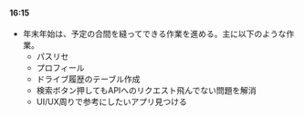 #### 16:15
- 年末年始は、予定の合間を縫ってできる作業を進める。主に以下のような作業。
  - パスリセ
  - プロフィール
  - ドライブ履歴のテーブル作成
  - 検索ボタン押してもAPIへのリクエスト飛んでない問題を解消
  - UI/UX周りで参考にしたいアプリ見つける